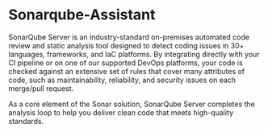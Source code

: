 # Sonarqube-Assistant

SonarQube Server is an industry-standard on-premises automated code review and static analysis tool designed to detect coding issues in 30+ languages, frameworks, and IaC platforms. By integrating directly with your CI pipeline or on one of our supported DevOps platforms, your code is checked against an extensive set of rules that cover many attributes of code, such as maintainability, reliability, and security issues on each merge/pull request.

As a core element of the Sonar solution, SonarQube Server completes the analysis loop to help you deliver clean code that meets high-quality standards.
